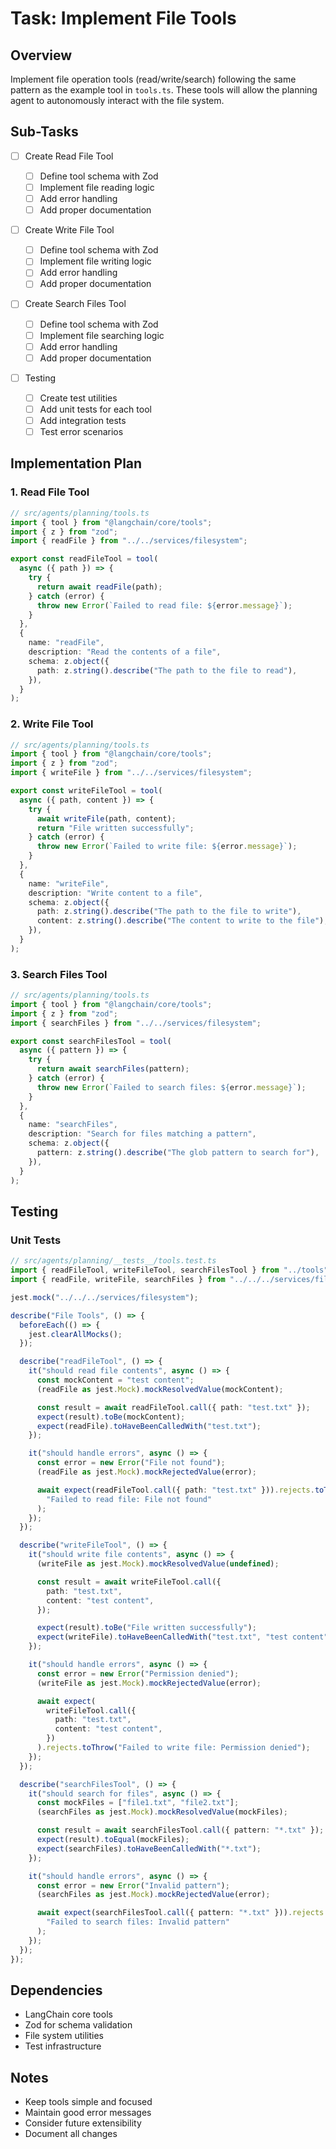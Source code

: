 # Task: Implement File Tools

## Overview

Implement file operation tools (read/write/search) following the same pattern as the example tool in `tools.ts`. These tools will allow the planning agent to autonomously interact with the file system.

## Sub-Tasks

- [ ] Create Read File Tool

  - [ ] Define tool schema with Zod
  - [ ] Implement file reading logic
  - [ ] Add error handling
  - [ ] Add proper documentation

- [ ] Create Write File Tool

  - [ ] Define tool schema with Zod
  - [ ] Implement file writing logic
  - [ ] Add error handling
  - [ ] Add proper documentation

- [ ] Create Search Files Tool

  - [ ] Define tool schema with Zod
  - [ ] Implement file searching logic
  - [ ] Add error handling
  - [ ] Add proper documentation

- [ ] Testing
  - [ ] Create test utilities
  - [ ] Add unit tests for each tool
  - [ ] Add integration tests
  - [ ] Test error scenarios

## Implementation Plan

### 1. Read File Tool

```typescript
// src/agents/planning/tools.ts
import { tool } from "@langchain/core/tools";
import { z } from "zod";
import { readFile } from "../../services/filesystem";

export const readFileTool = tool(
  async ({ path }) => {
    try {
      return await readFile(path);
    } catch (error) {
      throw new Error(`Failed to read file: ${error.message}`);
    }
  },
  {
    name: "readFile",
    description: "Read the contents of a file",
    schema: z.object({
      path: z.string().describe("The path to the file to read"),
    }),
  }
);
```

### 2. Write File Tool

```typescript
// src/agents/planning/tools.ts
import { tool } from "@langchain/core/tools";
import { z } from "zod";
import { writeFile } from "../../services/filesystem";

export const writeFileTool = tool(
  async ({ path, content }) => {
    try {
      await writeFile(path, content);
      return "File written successfully";
    } catch (error) {
      throw new Error(`Failed to write file: ${error.message}`);
    }
  },
  {
    name: "writeFile",
    description: "Write content to a file",
    schema: z.object({
      path: z.string().describe("The path to the file to write"),
      content: z.string().describe("The content to write to the file"),
    }),
  }
);
```

### 3. Search Files Tool

```typescript
// src/agents/planning/tools.ts
import { tool } from "@langchain/core/tools";
import { z } from "zod";
import { searchFiles } from "../../services/filesystem";

export const searchFilesTool = tool(
  async ({ pattern }) => {
    try {
      return await searchFiles(pattern);
    } catch (error) {
      throw new Error(`Failed to search files: ${error.message}`);
    }
  },
  {
    name: "searchFiles",
    description: "Search for files matching a pattern",
    schema: z.object({
      pattern: z.string().describe("The glob pattern to search for"),
    }),
  }
);
```

## Testing

### Unit Tests

```typescript
// src/agents/planning/__tests__/tools.test.ts
import { readFileTool, writeFileTool, searchFilesTool } from "../tools";
import { readFile, writeFile, searchFiles } from "../../../services/filesystem";

jest.mock("../../../services/filesystem");

describe("File Tools", () => {
  beforeEach(() => {
    jest.clearAllMocks();
  });

  describe("readFileTool", () => {
    it("should read file contents", async () => {
      const mockContent = "test content";
      (readFile as jest.Mock).mockResolvedValue(mockContent);

      const result = await readFileTool.call({ path: "test.txt" });
      expect(result).toBe(mockContent);
      expect(readFile).toHaveBeenCalledWith("test.txt");
    });

    it("should handle errors", async () => {
      const error = new Error("File not found");
      (readFile as jest.Mock).mockRejectedValue(error);

      await expect(readFileTool.call({ path: "test.txt" })).rejects.toThrow(
        "Failed to read file: File not found"
      );
    });
  });

  describe("writeFileTool", () => {
    it("should write file contents", async () => {
      (writeFile as jest.Mock).mockResolvedValue(undefined);

      const result = await writeFileTool.call({
        path: "test.txt",
        content: "test content",
      });

      expect(result).toBe("File written successfully");
      expect(writeFile).toHaveBeenCalledWith("test.txt", "test content");
    });

    it("should handle errors", async () => {
      const error = new Error("Permission denied");
      (writeFile as jest.Mock).mockRejectedValue(error);

      await expect(
        writeFileTool.call({
          path: "test.txt",
          content: "test content",
        })
      ).rejects.toThrow("Failed to write file: Permission denied");
    });
  });

  describe("searchFilesTool", () => {
    it("should search for files", async () => {
      const mockFiles = ["file1.txt", "file2.txt"];
      (searchFiles as jest.Mock).mockResolvedValue(mockFiles);

      const result = await searchFilesTool.call({ pattern: "*.txt" });
      expect(result).toEqual(mockFiles);
      expect(searchFiles).toHaveBeenCalledWith("*.txt");
    });

    it("should handle errors", async () => {
      const error = new Error("Invalid pattern");
      (searchFiles as jest.Mock).mockRejectedValue(error);

      await expect(searchFilesTool.call({ pattern: "*.txt" })).rejects.toThrow(
        "Failed to search files: Invalid pattern"
      );
    });
  });
});
```

## Dependencies

- LangChain core tools
- Zod for schema validation
- File system utilities
- Test infrastructure

## Notes

- Keep tools simple and focused
- Maintain good error messages
- Consider future extensibility
- Document all changes
